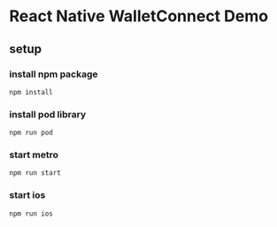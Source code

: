 # React Native WalletConnect Demo

## setup

### install npm package

`npm install`

### install pod library

`npm run pod`

### start metro

`npm run start`

### start ios

`npm run ios`
